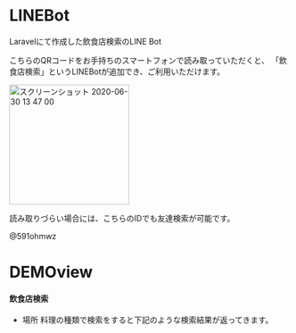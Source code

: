 # LINEBot 

Laravelにて作成した飲食店検索のLINE Bot

こちらのQRコードをお手持ちのスマートフォンで読み取っていただくと、
「飲食店検索」というLINEBotが追加でき、ご利用いただけます。

<img width="215" alt="スクリーンショット 2020-06-30 13 47 00" src="https://user-images.githubusercontent.com/63827319/86084664-63e6e500-bad8-11ea-8fd7-bb0527e44382.png">

読み取りづらい場合には、こちらのIDでも友達検索が可能です。

@591ohmwz

# DEMOview
#### 飲食店検索
- 場所 料理の種類で検索をすると下記のような検索結果が返ってきます。






